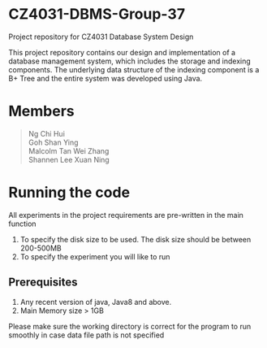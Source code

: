 # CZ4031-DBMS-Group-37
Project repository for CZ4031 Database System Design

This project repository contains our design and implementation of a database management system,
which includes the storage and indexing components. The underlying data structure of
the indexing component is a B+ Tree and the entire system was developed using Java.

# Members
> Ng Chi Hui <br>
> Goh Shan Ying <br>
> Malcolm Tan Wei Zhang <br>
> Shannen Lee Xuan Ning<br>


# Running the code
All experiments in the project requirements are pre-written in the main function
1. To specify the disk size to be used. The disk size should be between 200-500MB
2. To specify the experiment you will like to run

## Prerequisites
1. Any recent version of java, Java8 and above. <br>
2. Main Memory size > 1GB

Please make sure the working directory is correct for the program to run smoothly in case
data file path is not specified

